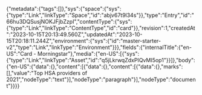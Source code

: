 {"metadata":{"tags":[]},"sys":{"space":{"sys":{"type":"Link","linkType":"Space","id":"abjv67t9l34s"}},"type":"Entry","id":"66hu3DQSusjNOKJFjbZzpI","contentType":{"sys":{"type":"Link","linkType":"ContentType","id":"card"}},"revision":1,"createdAt":"2023-10-15T20:13:49.560Z","updatedAt":"2023-10-15T20:18:11.244Z","environment":{"sys":{"id":"master-starter-v2","type":"Link","linkType":"Environment"}}},"fields":{"internalTitle":{"en-US":"Card - Morningstar"},"media":{"en-US":[{"sys":{"type":"Link","linkType":"Asset","id":"q5jLkrwqZdxPIQvMI5op1"}}]},"body":{"en-US":{"data":{},"content":[{"data":{},"content":[{"data":{},"marks":[],"value":"Top HSA providers of 2021","nodeType":"text"}],"nodeType":"paragraph"}],"nodeType":"document"}}}}